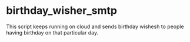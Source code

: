 # birthday_wisher_smtp

This script keeps running on cloud and sends birthday wishesh to people having birthday on that particular day. 
